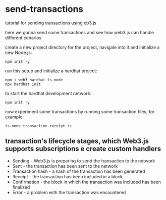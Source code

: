 # send-transactions

tutorial for sending transactions using eb3.js

here we gonna send some transactions and see how web3.js can handle different cenarios

create a new project directory for the project, navigate into it and initialize a new Node.js:

```
npm init -y
```

run this setup and initialize a hardhat project:

```
npm i web3 hardhat ts-node
npx hardhat init
```

to start the hardhat development network:

```
npm init -y
```

now experiment some transactions by running some transaction files, for example:

```
ts-node transaction-receipt.ts
```

## transaction's lifecycle stages, which Web3.js supports subscriptions e create custom handlers

- Sending - Web3.js is preparing to send the transaction to the network
- Sent - the transaction has been sent to the network
- Transaction hash - a hash of the transaction has been generated
- Receipt - the transaction has been included in a block
- Confirmation - the block in which the transaction was included has been finalized
- Error - a problem with the transaction was encountered
